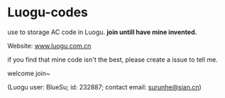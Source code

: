 # Luogu-codes
use to storage AC code in Luogu. **join untill have mine invented.**

Website: www.luogu.com.cn

if you find that mine code isn't the best, please create a issue to tell me.

welcome join~

(Luogu user: BlueSu; id: 232887; contact email: surunhe@sian.cn)
